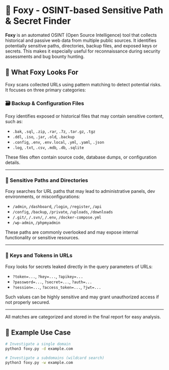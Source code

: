 # 🦊 Foxy - OSINT-based Sensitive Path & Secret Finder

**Foxy** is an automated OSINT (Open Source Intelligence) tool that collects historical and passive web data from multiple public sources. It identifies potentially sensitive paths, directories, backup files, and exposed keys or secrets. This makes it especially useful for reconnaissance during security assessments and bug bounty hunting.

## 🧠 What Foxy Looks For

Foxy scans collected URLs using pattern matching to detect potential risks. It focuses on three primary categories:

### 🗃️ Backup & Configuration Files

Foxy identifies exposed or historical files that may contain sensitive content, such as:

- `.bak`, `.sql`, `.zip`, `.rar`, `.7z`, `.tar.gz`, `.tgz`
- `.ddl`, `.iso`, `.jar`, `.old`, `.backup`
- `.config`, `.env`, `.env.local`, `.yml`, `.yaml`, `.json`
- `.log`, `.txt`, `.csv`, `.mdb`, `.db`, `.sqlite`

These files often contain source code, database dumps, or configuration details.

---

### 📁 Sensitive Paths and Directories

Foxy searches for URL paths that may lead to administrative panels, dev environments, or misconfigurations:

- `/admin`, `/dashboard`, `/login`, `/register`, `/api`
- `/config`, `/backup`, `/private`, `/uploads`, `/downloads`
- `/.git/`, `/.svn/`, `/.env`, `/docker-compose.yml`
- `/wp-admin`, `/phpmyadmin`

These paths are commonly overlooked and may expose internal functionality or sensitive resources.

---

### 🔑 Keys and Tokens in URLs

Foxy looks for secrets leaked directly in the query parameters of URLs:

- `?token=...`, `?key=...`, `?apikey=...`
- `?password=...`, `?secret=...`, `?auth=...`
- `?session=...`, `?access_token=...`, `?jwt=...`

Such values can be highly sensitive and may grant unauthorized access if not properly secured.

---

All matches are categorized and stored in the final report for easy analysis.

## 🚀 Example Use Case
```bash
# Investigate a single domain
python3 foxy.py -d example.com

# Investigate a subdomains (wildcard search)
python3 foxy.py -w example.com
